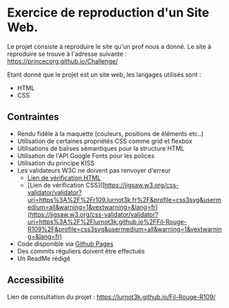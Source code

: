 # Exercice de reproduction d'un Site Web.

Le projet consiste à reproduire le site qu'un prof nous a donné.
Le site à reproduire se trouve à l'adresse suivante : https://princecorg.github.io/Challenge/

Etant donné que le projet est un site web, les langages utilisés sont :

* HTML
* CSS

## Contraintes

* Rendu fidèle à la maquette (couleurs, positions de éléments etc..)
* Utilisation de certaines propriétés CSS comme grid et flexbox
* Utilisations de balises sémantiques pour la structure HTML
* Utilisation de l'API Google Fonts pour les polices
* Utilisation du principe KISS
* Les validateurs W3C ne doivent pas renvoyer d'erreur
    - [Lien de vérification HTML]([https://validator.w3.org/nu/?doc=https%3A%2F%2Fr109.lurnot3k.fr%2F](https://validator.w3.org/nu/?doc=https%3A%2F%2Flurnot3k.github.io%2FFil-Rouge-R109%2F))
    - [Lien de vérification CSS]([https://jigsaw.w3.org/css-validator/validator?uri=https%3A%2F%2Fr109.lurnot3k.fr%2F&profile=css3svg&usermedium=all&warning=1&vextwarning=&lang=fr](https://jigsaw.w3.org/css-validator/validator?uri=https%3A%2F%2Flurnot3k.github.io%2FFil-Rouge-R109%2F&profile=css3svg&usermedium=all&warning=1&vextwarning=&lang=fr)
* Code disponible via [Github Pages](https://lurnot3k.github.io/Fil-Rouge-R109/)
* Des commits réguliers doivent être effectués 
* Un ReadMe rédigé

## Accessibilité
Lien de consultation du projet : https://lurnot3k.github.io/Fil-Rouge-R109/
